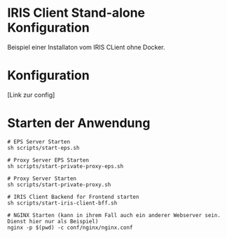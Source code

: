 # IRIS Client Stand-alone Konfiguration

Beispiel einer Installaton vom IRIS CLient ohne Docker. 

# Konfiguration

[Link zur config]

# Starten der Anwendung

```
# EPS Server Starten
sh scripts/start-eps.sh

# Proxy Server EPS Starten
sh scripts/start-private-proxy-eps.sh

# Proxy Server Starten
sh scripts/start-private-proxy.sh

# IRIS Client Backend for Frontend starten
sh scripts/start-iris-client-bff.sh 

# NGINX Starten (kann in ihrem Fall auch ein anderer Webserver sein. Dienst hier nur als Beispiel)
nginx -p $(pwd) -c conf/nginx/nginx.conf
```

